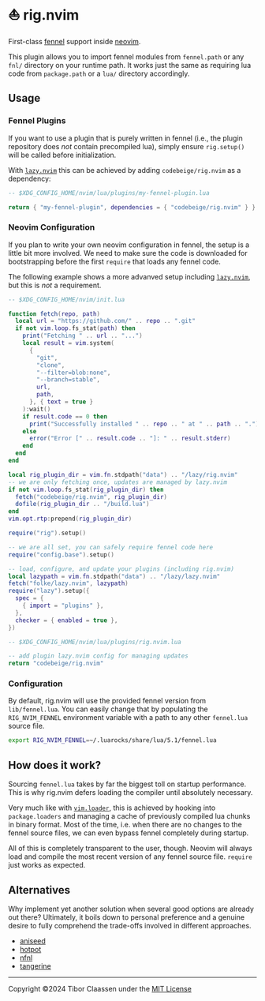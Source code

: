 # ⛵️ rig.nvim

First-class [fennel][1] support inside [neovim][2].

This plugin allows you to import fennel modules from `fennel.path` or any
`fnl/` directory on your runtime path. It works just the same as requiring lua
code from `package.path` or a `lua/` directory accordingly.

## Usage

### Fennel Plugins

If you want to use a plugin that is purely written in fennel (i.e., the plugin
repository does *not* contain precompiled lua), simply ensure `rig.setup()`
will be called before initialization.

With [`lazy.nvim`][4] this can be achieved by adding `codebeige/rig.nvim` as a
dependency:

```lua
-- $XDG_CONFIG_HOME/nvim/lua/plugins/my-fennel-plugin.lua

return { "my-fennel-plugin", dependencies = { "codebeige/rig.nvim" } }
```

### Neovim Configuration

If you plan to write your own neovim configuration in fennel, the setup is a
little bit more involved. We need to make sure the code is downloaded for
bootstrapping before the first `require` that loads any fennel code.

The following example shows a more advanved setup including [`lazy.nvim`][4],
but this is *not* a requirement.

```lua
-- $XDG_CONFIG_HOME/nvim/init.lua

function fetch(repo, path)
  local url = "https://github.com/" .. repo .. ".git"
  if not vim.loop.fs_stat(path) then
    print("Fetching " .. url .. "...")
    local result = vim.system(
      {
        "git",
        "clone",
        "--filter=blob:none",
        "--branch=stable",
        url,
        path,
      }, { text = true }
    ):wait()
    if result.code == 0 then
      print("Successfully installed " .. repo .. " at " .. path .. ".")
    else
      error("Error [" .. result.code .. "]: " .. result.stderr)
    end
  end
end

local rig_plugin_dir = vim.fn.stdpath("data") .. "/lazy/rig.nvim"
-- we are only fetching once, updates are managed by lazy.nvim
if not vim.loop.fs_stat(rig_plugin_dir) then
  fetch("codebeige/rig.nvim", rig_plugin_dir)
  dofile(rig_plugin_dir .. "/build.lua")
end
vim.opt.rtp:prepend(rig_plugin_dir)

require("rig").setup()

-- we are all set, you can safely require fennel code here
require("config.base").setup()

-- load, configure, and update your plugins (including rig.nvim)
local lazypath = vim.fn.stdpath("data") .. "/lazy/lazy.nvim"
fetch("folke/lazy.nvim", lazypath)
require("lazy").setup({
  spec = {
    { import = "plugins" },
  },
  checker = { enabled = true },
})
```

```lua
-- $XDG_CONFIG_HOME/nvim/lua/plugins/rig.nvim.lua

-- add plugin lazy.nvim config for managing updates
return "codebeige/rig.nvim"
```

### Configuration

By default, rig.nvim will use the provided fennel version from
`lib/fennel.lua`. You can easily change that by populating the
`RIG_NVIM_FENNEL` environment variable with a path to any other `fennel.lua`
source file.

```sh
export RIG_NVIM_FENNEL=~/.luarocks/share/lua/5.1/fennel.lua
```

## How does it work?

Sourcing `fennel.lua` takes by far the biggest toll on startup performance.
This is why rig.nvim defers loading the compiler until absolutely necessary.

Very much like with [`vim.loader`][3], this is achieved by hooking into
`package.loaders` and managing a cache of previously compiled lua chunks in
binary format. Most of the time, i.e. when there are no changes to the fennel
source files, we can even bypass fennel completely during startup.

All of this is completely transparent to the user, though. Neovim will always
load and compile the most recent version of any fennel source file. `require`
just works as expected.

## Alternatives

Why implement yet another solution when several good options are already out
there? Ultimately, it boils down to personal preference and a genuine desire to
fully comprehend the trade-offs involved in different approaches.

* [aniseed](https://github.com/Olical/aniseed)
* [hotpot](https://github.com/rktjmp/hotpot.nvim)
* [nfnl](https://github.com/Olical/nfnl)
* [tangerine](https://github.com/udayvir-singh/tangerine.nvim)

---
Copyright ©2024 Tibor Claassen under the [MIT License](LICENSE)

[1]: https://fennel-lang.org
[2]: https://neovim.io
[3]: https://neovim.io/doc/user/lua.html#_lua-module:-vim.loader
[4]: https://github.com/folke/lazy.nvim
